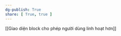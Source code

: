 ```yaml
---
dg-publish: True
share: [ True, true ]
---
```

[[Giao diện block cho phép người dùng linh hoạt hơn]]